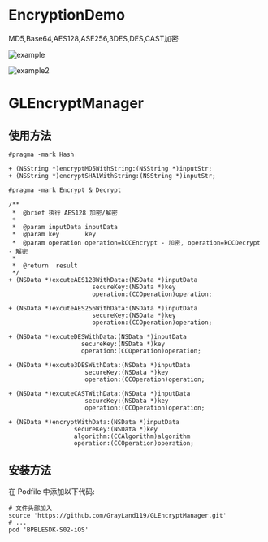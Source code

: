 # EncryptionDemo
MD5,Base64,AES128,ASE256,3DES,DES,CAST加密

![example](https://github.com/GrayLand119/GLEncryptManager/blob/master/EncryptDemo1.jpg)

![example2](https://github.com/GrayLand119/GLEncryptManager/blob/master/EncryptDemo2.jpg)


# GLEncryptManager

## 使用方法

```
#pragma -mark Hash

+ (NSString *)encryptMD5WithString:(NSString *)inputStr;
+ (NSString *)encryptSHA1WithString:(NSString *)inputStr;

#pragma -mark Encrypt & Decrypt

/**
 *  @brief 执行 AES128 加密/解密
 *
 *  @param inputData inputData
 *  @param key       key
 *  @param operation operation=kCCEncrypt - 加密, operation=kCCDecrypt - 解密
 *
 *  @return  result
 */
+ (NSData *)excuteAES128WithData:(NSData *)inputData
                       secureKey:(NSData *)key
                       operation:(CCOperation)operation;

+ (NSData *)excuteAES256WithData:(NSData *)inputData
                       secureKey:(NSData *)key
                       operation:(CCOperation)operation;

+ (NSData *)excuteDESWithData:(NSData *)inputData
                    secureKey:(NSData *)key
                    operation:(CCOperation)operation;

+ (NSData *)excute3DESWithData:(NSData *)inputData
                     secureKey:(NSData *)key
                     operation:(CCOperation)operation;

+ (NSData *)excuteCASTWithData:(NSData *)inputData
                     secureKey:(NSData *)key
                     operation:(CCOperation)operation;

+ (NSData *)encryptWithData:(NSData *)inputData
                  secureKey:(NSData *)key
                  algorithm:(CCAlgorithm)algorithm
                  operation:(CCOperation)operation;
```

## 安装方法

在 Podfile 中添加以下代码:

```
# 文件头部加入
source 'https://github.com/GrayLand119/GLEncryptManager.git'
# ...
pod 'BPBLESDK-S02-iOS'
```
